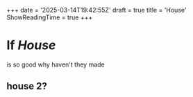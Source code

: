 +++
date = '2025-03-14T19:42:55Z'
draft = true
title = 'House'
ShowReadingTime = true
+++

# If *House*

is so good why haven't they made 

## **house** 2?
